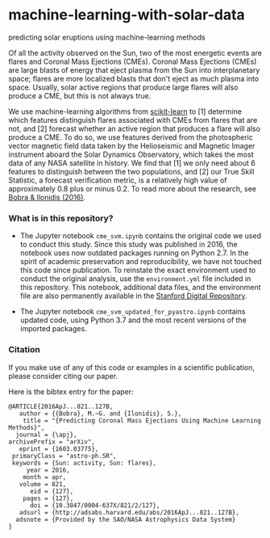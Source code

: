 # machine-learning-with-solar-data
predicting solar eruptions using machine-learning methods

Of all the activity observed on the Sun, two of the most energetic events are flares and
Coronal Mass Ejections (CMEs). Coronal Mass Ejections (CMEs) are large blasts of energy that eject plasma from the Sun into interplanetary space; flares are more localized blasts that don't eject as much plasma into space. Usually, solar active regions that produce large flares will also produce a CME, but this is not always true.

We use machine-learning algorithms from [scikit-learn](http://scikit-learn.org/stable/) to [1] determine which features distinguish flares associated with CMEs from flares that are not, and [2] forecast whether an active region that produces a flare will also produce a CME. To do so, we use features derived from the photospheric vector magnetic field data taken by the Helioseismic and Magnetic Imager instrument aboard the Solar Dynamics Observatory, which takes the most data of any NASA satellite in history. We find that [1] we only need about 6 features to distinguish between the two populations, and [2] our True Skill Statistic, a forecast verification metric, is a relatively high value of approximately 0.8 plus or minus 0.2. To read more about the research, see [Bobra & Ilonidis (2016)](http://arxiv.org/abs/1603.03775).

### What is in this repository?

* The Jupyter notebook `cme_svm.ipynb` contains the original code we used to conduct this study. Since this study was published in 2016, the notebook uses now outdated packages running on Python 2.7. In the spirit of academic preservation and reproducibility, we have not touched this code since publication. To reinstate the exact environment used to conduct the original analysis, use the `environment.yml` file included in this repository. This notebook, additional data files, and the environment file are also permanently available in the [Stanford Digital Repository](https://purl.stanford.edu/wt605kh4712). 

* The Jupyter notebook `cme_svm_updated_for_pyastro.ipynb` contains updated code, using Python 3.7 and the most recent versions of the imported packages. 

### Citation

If you make use of any of this code or examples in a scientific publication, please consider citing our paper.

Here is the bibtex entry for the paper:

```
@ARTICLE{2016ApJ...821..127B,
   author = {{Bobra}, M.~G. and {Ilonidis}, S.},
    title = "{Predicting Coronal Mass Ejections Using Machine Learning Methods}",
  journal = {\apj},
archivePrefix = "arXiv",
   eprint = {1603.03775},
 primaryClass = "astro-ph.SR",
 keywords = {Sun: activity, Sun: flares},
     year = 2016,
    month = apr,
   volume = 821,
      eid = {127},
    pages = {127},
      doi = {10.3847/0004-637X/821/2/127},
   adsurl = {http://adsabs.harvard.edu/abs/2016ApJ...821..127B},
  adsnote = {Provided by the SAO/NASA Astrophysics Data System}
}
```